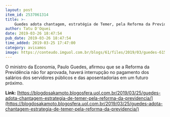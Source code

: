 ```yaml
---
layout: post
item_id: 2537061314
title: >-
    Guedes adota chantagem, estratégia de Temer, pela Reforma da Previdência
author: Tatu D'Oquei
date: 2019-03-26 18:47:54
pub_date: 2019-03-26 18:47:54
time_added: 2019-03-25 17:47:00
category: avisamos
image: https://conteudo.imguol.com.br/blogs/61/files/2019/03/guedes-615x300.jpg
---
```


O ministro da Economia, Paulo Guedes, afirmou que se a Reforma da Previdência não for aprovada, haverá interrupção no pagamento dos salários dos servidores públicos e das aposentadorias em um futuro próximo.

**Link:** [https://blogdosakamoto.blogosfera.uol.com.br/2019/03/25/guedes-adota-chantagem-estrategia-de-temer-pela-reforma-da-previdencia/](https://blogdosakamoto.blogosfera.uol.com.br/2019/03/25/guedes-adota-chantagem-estrategia-de-temer-pela-reforma-da-previdencia/)

